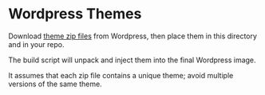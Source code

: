 # Wordpress Themes
Download [theme zip files](https://wordpress.org/themes/) from Wordpress, then place them in this directory and in your repo.

The build script will unpack and inject them into the final Wordpress image.

It assumes that each zip file contains a unique theme; avoid multiple versions of the same theme.